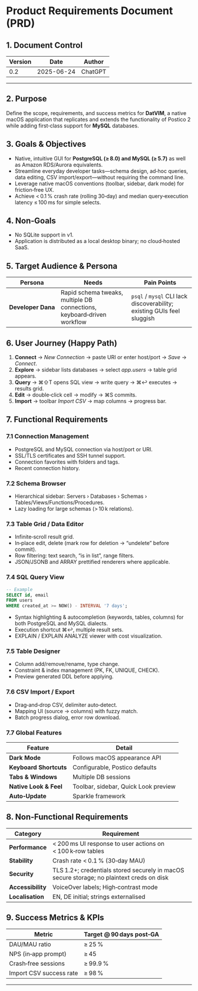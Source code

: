 # Product Requirements Document (PRD)

## 1. Document Control

| Version | Date       | Author  |
| ------- | ---------- | ------- |
| 0.2     | 2025-06-24 | ChatGPT |

---

## 2. Purpose

Define the scope, requirements, and success metrics for **DatVIM**, a native macOS application that replicates and extends the functionality of Postico 2 while adding first‑class support for **MySQL** databases.

## 3. Goals & Objectives

* Native, intuitive GUI for **PostgreSQL (≥ 8.0) and MySQL (≥ 5.7)** as well as Amazon RDS/Aurora equivalents.
* Streamline everyday developer tasks—schema design, ad‑hoc queries, data editing, CSV import/export—without requiring the command line.
* Leverage native macOS conventions (toolbar, sidebar, dark mode) for friction‑free UX.
* Achieve < 0.1 % crash rate (rolling 30‑day) and median query‑execution latency ≤ 100 ms for simple selects.

## 4. Non‑Goals

* No SQLite support in v1.
* Application is distributed as a local desktop binary; no cloud‑hosted SaaS.

## 5. Target Audience & Persona

| Persona            | Needs                                                                  | Pain Points                                                            |
| ------------------ | ---------------------------------------------------------------------- | ---------------------------------------------------------------------- |
| **Developer Dana** | Rapid schema tweaks, multiple DB connections, keyboard‑driven workflow | `psql` / `mysql` CLI lack discoverability; existing GUIs feel sluggish |

## 6. User Journey (Happy Path)

1. **Connect** → *New Connection* → paste URI or enter host/port → *Save* → *Connect*.
2. **Explore** → sidebar lists databases → select *app.users* → table grid appears.
3. **Query** → ⌘⇧T opens SQL view → write query → ⌘↩ executes → results grid.
4. **Edit** → double‑click cell → modify → ⌘S commits.
5. **Import** → toolbar *Import CSV* → map columns → progress bar.

## 7. Functional Requirements

### 7.1 Connection Management

* PostgreSQL and MySQL connection via host/port or URI.
* SSL/TLS certificates and SSH tunnel support.
* Connection favorites with folders and tags.
* Recent connection history.

### 7.2 Schema Browser

* Hierarchical sidebar: Servers › Databases › Schemas › Tables/Views/Functions/Procedures.
* Lazy loading for large schemas (> 10 k relations).

### 7.3 Table Grid / Data Editor

* Infinite‑scroll result grid.
* In‑place edit, delete (mark row for deletion → “undelete” before commit).
* Row filtering: text search, “is in list”, range filters.
* JSON/JSONB and ARRAY prettified renderers where applicable.

### 7.4 SQL Query View

```sql
-- Example
SELECT id, email
FROM users
WHERE created_at >= NOW() - INTERVAL '7 days';
```

* Syntax highlighting & autocompletion (keywords, tables, columns) for both PostgreSQL and MySQL dialects.
* Execution shortcut ⌘↩, multiple result sets.
* EXPLAIN / EXPLAIN ANALYZE viewer with cost visualization.

### 7.5 Table Designer

* Column add/remove/rename, type change.
* Constraint & index management (PK, FK, UNIQUE, CHECK).
* Preview generated DDL before applying.

### 7.6 CSV Import / Export

* Drag‑and‑drop CSV, delimiter auto‑detect.
* Mapping UI (source → columns) with fuzzy match.
* Batch progress dialog, error row download.

### 7.7 Global Features

| Feature                | Detail                               |
| ---------------------- | ------------------------------------ |
| **Dark Mode**          | Follows macOS appearance API         |
| **Keyboard Shortcuts** | Configurable, Postico defaults       |
| **Tabs & Windows**     | Multiple DB sessions                 |
| **Native Look & Feel** | Toolbar, sidebar, Quick Look preview |
| **Auto‑Update**        | Sparkle framework                    |

## 8. Non‑Functional Requirements

| Category          | Requirement                                                                               |
| ----------------- | ----------------------------------------------------------------------------------------- |
| **Performance**   | < 200 ms UI response to user actions on < 100 k‑row tables                                |
| **Stability**     | Crash rate < 0.1 % (30‑day MAU)                                                           |
| **Security**      | TLS 1.2+; credentials stored securely in macOS secure storage; no plaintext creds on disk |
| **Accessibility** | VoiceOver labels; High‑contrast mode                                                      |
| **Localisation**  | EN, DE initial; strings externalised                                                      |

## 9. Success Metrics & KPIs

| Metric                  | Target @ 90 days post‑GA |
| ----------------------- | ------------------------ |
| DAU/MAU ratio           | ≥ 25 %                   |
| NPS (in‑app prompt)     | ≥ 45                     |
| Crash‑free sessions     | ≥ 99.9 %                 |
| Import CSV success rate | ≥ 98 %                   |

---
